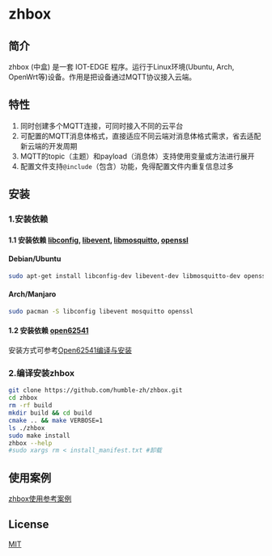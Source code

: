 # zhbox

## 简介

zhbox (中盒) 是一套 IOT-EDGE 程序。运行于Linux环境(Ubuntu, Arch, OpenWrt等)设备。作用是把设备通过MQTT协议接入云端。

## 特性

1. 同时创建多个MQTT连接，可同时接入不同的云平台
2. 可配置的MQTT消息体格式，直接适应不同云端对消息体格式需求，省去适配新云端的开发周期
3. MQTT的topic（主题）和payload（消息体）支持使用变量或方法进行展开
4. 配置文件支持`@include`（包含）功能，免得配置文件内重复信息过多

## 安装

### 1.安装依赖

#### 1.1 安装依赖 [libconfig](https://hyperrealm.github.io/libconfig/), [libevent](https://libevent.org/), [libmosquitto](https://mosquitto.org/), [openssl](https://www.openssl.org/)

#### Debian/Ubuntu
```bash
sudo apt-get install libconfig-dev libevent-dev libmosquitto-dev openssl libssl-dev
```

#### Arch/Manjaro
```bash
sudo pacman -S libconfig libevent mosquitto openssl
```

#### 1.2 安装依赖 [open62541](https://open62541.org/)

安装方式可参考[Open62541编译与安装](https://humble-zh.github.io/2021/02/28/Open62541%E7%BC%96%E8%AF%91%E4%B8%8E%E5%AE%89%E8%A3%85/)

### 2.编译安装zhbox

```bash
git clone https://github.com/humble-zh/zhbox.git
cd zhbox
rm -rf build
mkdir build && cd build
cmake .. && make VERBOSE=1
ls ./zhbox
sudo make install
zhbox --help
#sudo xargs rm < install_manifest.txt #卸载
```

## 使用案例

[zhbox使用参考案例](https://humble-zh.github.io/zhbox/)

## License

[MIT](./LICENSE)

